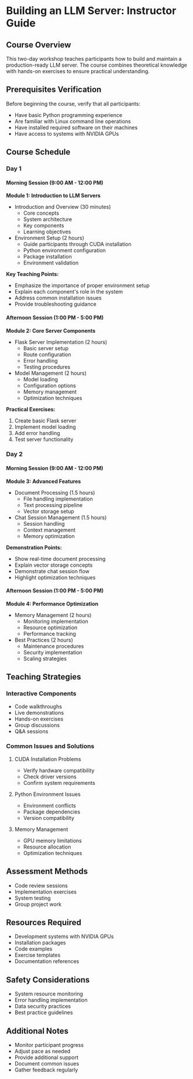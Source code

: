 # Building an LLM Server: Instructor Guide

## Course Overview
This two-day workshop teaches participants how to build and maintain a production-ready LLM server. The course combines theoretical knowledge with hands-on exercises to ensure practical understanding.

## Prerequisites Verification
Before beginning the course, verify that all participants:
- Have basic Python programming experience
- Are familiar with Linux command line operations
- Have installed required software on their machines
- Have access to systems with NVIDIA GPUs

## Course Schedule

### Day 1

#### Morning Session (9:00 AM - 12:00 PM)
**Module 1: Introduction to LLM Servers**
- Introduction and Overview (30 minutes)
  - Core concepts
  - System architecture
  - Key components
  - Learning objectives
- Environment Setup (2 hours)
  - Guide participants through CUDA installation
  - Python environment configuration
  - Package installation
  - Environment validation

**Key Teaching Points:**
- Emphasize the importance of proper environment setup
- Explain each component's role in the system
- Address common installation issues
- Provide troubleshooting guidance

#### Afternoon Session (1:00 PM - 5:00 PM)
**Module 2: Core Server Components**
- Flask Server Implementation (2 hours)
  - Basic server setup
  - Route configuration
  - Error handling
  - Testing procedures
- Model Management (2 hours)
  - Model loading
  - Configuration options
  - Memory management
  - Optimization techniques

**Practical Exercises:**
1. Create basic Flask server
2. Implement model loading
3. Add error handling
4. Test server functionality

### Day 2

#### Morning Session (9:00 AM - 12:00 PM)
**Module 3: Advanced Features**
- Document Processing (1.5 hours)
  - File handling implementation
  - Text processing pipeline
  - Vector storage setup
- Chat Session Management (1.5 hours)
  - Session handling
  - Context management
  - Memory optimization

**Demonstration Points:**
- Show real-time document processing
- Explain vector storage concepts
- Demonstrate chat session flow
- Highlight optimization techniques

#### Afternoon Session (1:00 PM - 5:00 PM)
**Module 4: Performance Optimization**
- Memory Management (2 hours)
  - Monitoring implementation
  - Resource optimization
  - Performance tracking
- Best Practices (2 hours)
  - Maintenance procedures
  - Security implementation
  - Scaling strategies

## Teaching Strategies

### Interactive Components
- Code walkthroughs
- Live demonstrations
- Hands-on exercises
- Group discussions
- Q&A sessions

### Common Issues and Solutions
1. CUDA Installation Problems
   - Verify hardware compatibility
   - Check driver versions
   - Confirm system requirements

2. Python Environment Issues
   - Environment conflicts
   - Package dependencies
   - Version compatibility

3. Memory Management
   - GPU memory limitations
   - Resource allocation
   - Optimization techniques

## Assessment Methods
- Code review sessions
- Implementation exercises
- System testing
- Group project work

## Resources Required
- Development systems with NVIDIA GPUs
- Installation packages
- Code examples
- Exercise templates
- Documentation references

## Safety Considerations
- System resource monitoring
- Error handling implementation
- Data security practices
- Best practice guidelines

## Additional Notes
- Monitor participant progress
- Adjust pace as needed
- Provide additional support
- Document common issues
- Gather feedback regularly
